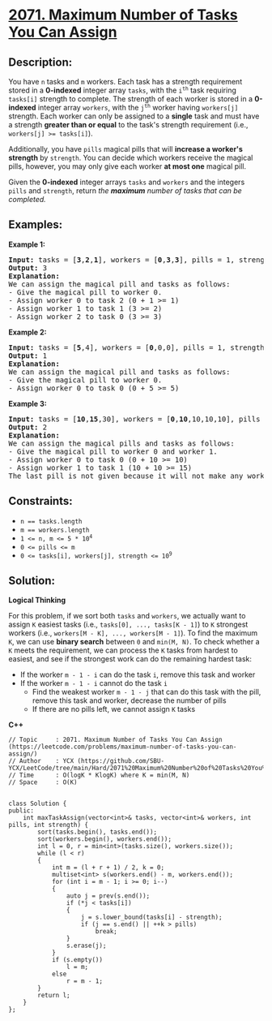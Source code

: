 # [2071. Maximum Number of Tasks You Can Assign](https://leetcode.com/problems/maximum-number-of-tasks-you-can-assign/)


## Description:

<p>You have <code>n</code> tasks and <code>m</code> workers. Each task has a strength requirement stored in a <strong>0-indexed</strong> integer array <code>tasks</code>, with the <code>i<sup>th</sup></code> task requiring <code>tasks[i]</code> strength to complete. The strength of each worker is stored in a <strong>0-indexed</strong> integer array <code>workers</code>, with the <code>j<sup>th</sup></code> worker having <code>workers[j]</code> strength. Each worker can only be assigned to a <strong>single</strong> task and must have a strength <strong>greater than or equal</strong> to the task's strength requirement (i.e., <code>workers[j] &gt;= tasks[i]</code>).</p>

<p>Additionally, you have <code>pills</code> magical pills that will <strong>increase a worker's strength</strong> by <code>strength</code>. You can decide which workers receive the magical pills, however, you may only give each worker <strong>at most one</strong> magical pill.</p>

<p>Given the <strong>0-indexed</strong> integer arrays <code>tasks</code> and <code>workers</code> and the integers <code>pills</code> and <code>strength</code>, return <em>the <strong>maximum</strong> number of tasks that can be completed.</em></p>


## Examples:

<strong>Example 1:</strong>
<pre>
<strong>Input:</strong> tasks = [<strong>3</strong>,<strong>2</strong>,<strong>1</strong>], workers = [<strong>0</strong>,<strong>3</strong>,<strong>3</strong>], pills = 1, strength = 1
<strong>Output:</strong> 3
<strong>Explanation:</strong> 
We can assign the magical pill and tasks as follows:
- Give the magical pill to worker 0.
- Assign worker 0 to task 2 (0 + 1 >= 1)
- Assign worker 1 to task 1 (3 >= 2)
- Assign worker 2 to task 0 (3 >= 3)
</pre>

<strong>Example 2:</strong>
<pre>
<strong>Input:</strong> tasks = [<strong>5</strong>,4], workers = [<strong>0</strong>,0,0], pills = 1, strength = 5
<strong>Output:</strong> 1
<strong>Explanation:</strong> 
We can assign the magical pill and tasks as follows:
- Give the magical pill to worker 0.
- Assign worker 0 to task 0 (0 + 5 >= 5)
</pre>

<strong>Example 3:</strong>
<pre>
<strong>Input:</strong> tasks = [<strong>10</strong>,<strong>15</strong>,30], workers = [<strong>0</strong>,<strong>10</strong>,10,10,10], pills = 3, strength = 10
<strong>Output:</strong> 2
<strong>Explanation:</strong> 
We can assign the magical pills and tasks as follows:
- Give the magical pill to worker 0 and worker 1.
- Assign worker 0 to task 0 (0 + 10 >= 10)
- Assign worker 1 to task 1 (10 + 10 >= 15)
The last pill is not given because it will not make any worker strong enough for the last task.
</pre>


## Constraints:

<ul>
    <li><code>n == tasks.length</code></li>
    <li><code>m == workers.length</code></li>
    <li><code>1 &lt;= n, m &lt;= 5 * 10<sup>4</sup></code></li>
    <li><code>0 &lt;= pills &lt;= m</code></li>
    <li><code>0 &lt;= tasks[i], workers[j], strength &lt;= 10<sup>9</sup></code></li>
</ul>


## Solution:

<strong>Logical Thinking</strong>
<p>For this problem, if we sort both <code>tasks</code> and <code>workers</code>, we actually want to assign <code>K</code> easiest tasks (i.e., <code>tasks[0], ..., tasks[K - 1]</code>) to <code>K</code> strongest workers (i.e., <code>workers[M - K], ..., workers[M - 1]</code>). To find the maximum <code>K</code>, we can use <strong>binary search</strong> between <code>0</code> and <code>min(M, N)</code>. To check whether a <code>K</code> meets the requirement, we can process the <code>K</code> tasks from hardest to easiest, and see if the strongest work can do the remaining hardest task:</p>

<ul>
    <li>If the worker <code>m - 1 - i</code> can do the task <code>i</code>, remove this task and worker</li>
    <li>If the worker <code>m - 1 - i</code> cannot do the task <code>i</code>
        <ul>
            <li>Find the weakest worker <code>m - 1 - j</code> that can do this task with the pill, remove this task and worker, decrease the number of pills</li>
            <li>If there are no pills left, we cannot assign <code>K</code> tasks</li>
        </ul>
    </li>
</ul>


<strong>C++</strong>

```
// Topic     : 2071. Maximum Number of Tasks You Can Assign (https://leetcode.com/problems/maximum-number-of-tasks-you-can-assign/)
// Author    : YCX (https://github.com/SBU-YCX/LeetCode/tree/main/Hard/2071%20Maximum%20Number%20of%20Tasks%20You%20Can%20Assign)
// Time      : O(logK * KlogK) where K = min(M, N) 
// Space     : O(K)


class Solution {
public:
    int maxTaskAssign(vector<int>& tasks, vector<int>& workers, int pills, int strength) {
        sort(tasks.begin(), tasks.end());
        sort(workers.begin(), workers.end());
        int l = 0, r = min<int>(tasks.size(), workers.size());
        while (l < r)
        {
            int m = (l + r + 1) / 2, k = 0;
            multiset<int> s(workers.end() - m, workers.end());
            for (int i = m - 1; i >= 0; i--)
            {
                auto j = prev(s.end());
                if (*j < tasks[i])
                {
                    j = s.lower_bound(tasks[i] - strength);
                    if (j == s.end() || ++k > pills)
                        break;
                }
                s.erase(j);
            }
            if (s.empty())
                l = m;
            else
                r = m - 1;
        }
        return l;
    }
};
```
